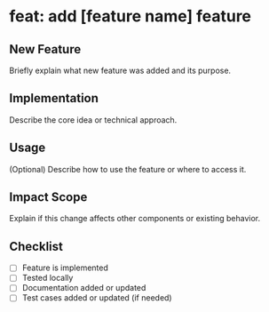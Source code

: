 # feat: add [feature name] feature

## New Feature
Briefly explain what new feature was added and its purpose.

## Implementation
Describe the core idea or technical approach.

## Usage
(Optional) Describe how to use the feature or where to access it.

## Impact Scope
Explain if this change affects other components or existing behavior.

## Checklist
- [ ] Feature is implemented
- [ ] Tested locally
- [ ] Documentation added or updated
- [ ] Test cases added or updated (if needed)
